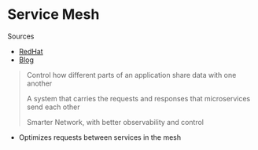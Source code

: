 # Service Mesh

Sources

* [RedHat](https://www.redhat.com/en/topics/microservices/what-is-a-service-mesh)
* [Blog](https://blog.container-solutions.com/wtf-is-a-service-mesh)

> Control how different parts of an application share data with one another
>
> A system that carries the requests and responses that microservices send each other
>
> Smarter Network, with better observability and control

* Optimizes requests between services in the mesh
